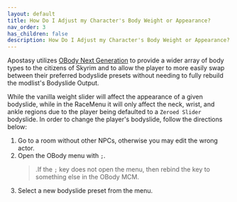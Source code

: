 ```yaml
---
layout: default
title: How Do I Adjust my Character's Body Weight or Appearance?
nav_order: 3
has_children: false
description: How Do I Adjust my Character's Body Weight or Appearance?
---
```


Apostasy utilizes [OBody Next Generation](https://www.nexusmods.com/skyrimspecialedition/mods/77016) to provide a wider array of body types to the citizens of Skyrim and to allow the player to more easily swap between their preferred bodyslide presets without needing to fully rebuild the modlist's Bodyslide Output.

While the vanilla weight slider will affect the appearance of a given bodyslide, while in the RaceMenu it will only affect the neck, wrist, and ankle regions due to the player being defaulted to a `Zeroed Slider` bodyslide. In order to change the player's bodyslide, follow the directions below:  
 1. Go to a room without other NPCs, otherwise you may edit the wrong actor.  
 2. Open the OBody menu with `;`.  
     > .If the `;` key does not open the menu, then rebind the key to something else in the OBody MCM.  
 3. Select a new bodyslide preset from the menu.  
